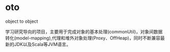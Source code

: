 # oto
object to object

学习研究导向的项目，主要用于完成对象的基本处理(commonUtil)，对象间数据转化(model-mapping),代理和堆外对象处理(Proxy、OffHeap)，同时不断兼容最新的JDK以及Scala等JVM语言。

